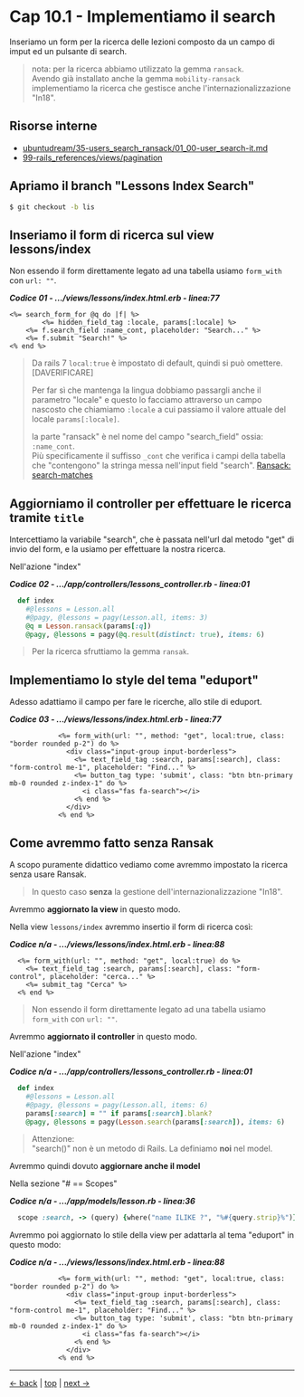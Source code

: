 # <a name="top"></a> Cap 10.1 - Implementiamo il search

Inseriamo un form per la ricerca delle lezioni composto da un campo di imput ed un pulsante di search.

> nota: per la ricerca abbiamo utilizzato la gemma `ransack`.</br>
> Avendo già installato anche la gemma `mobility-ransack` implementiamo la ricerca che gestisce anche l'internazionalizzazione "In18".



## Risorse interne

- [ubuntudream/35-users_search_ransack/01_00-user_search-it.md]()
- [99-rails_references/views/pagination]()



## Apriamo il branch "Lessons Index Search"

```bash
$ git checkout -b lis
```



## Inseriamo il form di ricerca sul view lessons/index

Non essendo il form direttamente legato ad una tabella usiamo `form_with` con `url: ""`.


***Codice 01 - .../views/lessons/index.html.erb - linea:77***

```html+erb
<%= search_form_for @q do |f| %>
		<%= hidden_field_tag :locale, params[:locale] %>
    <%= f.search_field :name_cont, placeholder: "Search..." %>
    <%= f.submit "Search!" %>
<% end %>
```

> Da rails 7 `local:true` è impostato di default, quindi si può omettere. [DAVERIFICARE]
>
> Per far sì che mantenga la lingua dobbiamo passargli anche il parametro "locale" e questo lo facciamo attraverso un campo nascosto che chiamiamo `:locale` a cui passiamo il valore attuale del locale `params[:locale]`.
>
> la parte "ransack" è nel nome del campo "search_field" ossia: `:name_cont`.</br>
> Più specificamente il suffisso `_cont` che verifica i campi della tabella che "contengono" la stringa messa nell'input field "search".
> [Ransack: search-matches](https://activerecord-hackery.github.io/ransack/getting-started/search-matches/)



## Aggiorniamo il controller per effettuare le ricerca tramite `title`

Intercettiamo la variabile "search", che è passata nell'url dal metodo "get" di invio del form, e la usiamo per effettuare la nostra ricerca.

Nell'azione "index"

***Codice 02 - .../app/controllers/lessons_controller.rb - linea:01***

```ruby
  def index
    #@lessons = Lesson.all
    #@pagy, @lessons = pagy(Lesson.all, items: 3)
    @q = Lesson.ransack(params[:q])
    @pagy, @lessons = pagy(@q.result(distinct: true), items: 6)
```

> Per la ricerca sfruttiamo la gemma `ransak`.



## Implementiamo lo style del tema "eduport"

Adesso adattiamo il campo per fare le ricerche, allo stile di eduport.

***Codice 03 - .../views/lessons/index.html.erb - linea:77***

```html+erb
            <%= form_with(url: "", method: "get", local:true, class: "border rounded p-2") do %>
              <div class="input-group input-borderless">
                <%= text_field_tag :search, params[:search], class: "form-control me-1", placeholder: "Find..." %>
                <%= button_tag type: 'submit', class: "btn btn-primary mb-0 rounded z-index-1" do %>
                  <i class="fas fa-search"></i>
                <% end %>
              </div>
            <% end %>
```



## Come avremmo fatto senza Ransak

A scopo puramente didattico vediamo come avremmo impostato la ricerca senza usare Ransak.

> In questo caso **senza** la gestione dell'internazionalizzazione "In18".

Avremmo **aggiornato la view** in questo modo.

Nella view `lessons/index` avremmo insertio il form di ricerca così:

***Codice n/a - .../views/lessons/index.html.erb - linea:88***

```html+erb
  <%= form_with(url: "", method: "get", local:true) do %>
    <%= text_field_tag :search, params[:search], class: "form-control", placeholder: "cerca..." %>
    <%= submit_tag "Cerca" %>
  <% end %>
```

> Non essendo il form direttamente legato ad una tabella usiamo `form_with` con `url: ""`.

Avremmo **aggiornato il controller** in questo modo.

Nell'azione "index"

***Codice n/a - .../app/controllers/lessons_controller.rb - linea:01***

```ruby
  def index
    #@lessons = Lesson.all
    #@pagy, @lessons = pagy(Lesson.all, items: 6)
    params[:search] = "" if params[:search].blank?
    @pagy, @lessons = pagy(Lesson.search(params[:search]), items: 6)
```

> Attenzione:</br> 
> "search()" non è un metodo di Rails. La definiamo **noi** nel model.

Avremmo quindi dovuto **aggiornare anche il model**

Nella sezione "# == Scopes"

***Codice n/a - .../app/models/lesson.rb - linea:36***

```ruby
  scope :search, -> (query) {where("name ILIKE ?", "%#{query.strip}%")}
```

Avremmo poi aggiornato lo stile della view per adattarla al tema "eduport" in questo modo:

***Codice n/a - .../views/lessons/index.html.erb - linea:88***

```html+erb
            <%= form_with(url: "", method: "get", local:true, class: "border rounded p-2") do %>
              <div class="input-group input-borderless">
                <%= text_field_tag :search, params[:search], class: "form-control me-1", placeholder: "Find..." %>
                <%= button_tag type: 'submit', class: "btn btn-primary mb-0 rounded z-index-1" do %>
                  <i class="fas fa-search"></i>
                <% end %>
              </div>
            <% end %>
```





---

[<- back](https://github.com/flaviobordonidev/leanpubabrandnewcms/blob/master/01-base/09-manage_users/03_00-browser_tab_title_users-it.md)
 | [top](#top) |
[next ->](https://github.com/flaviobordonidev/leanpubabrandnewcms/blob/master/01-base/10-users_i18n/02_00-users_form_i18n-it.md)
